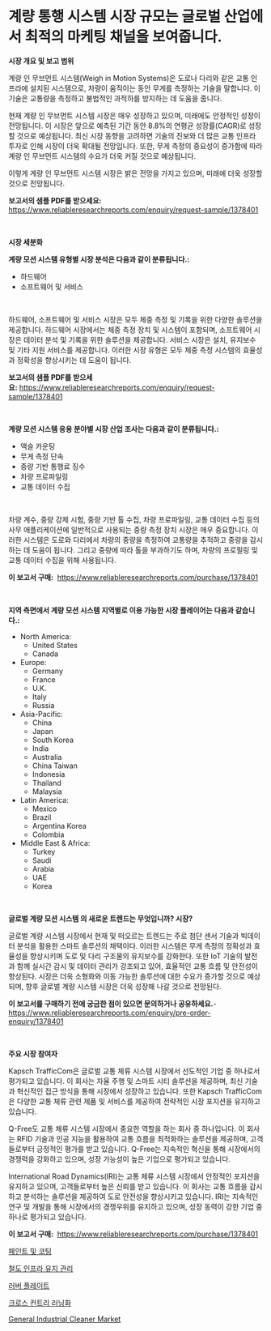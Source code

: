 <p><h1>계량 통행 시스템 시장 규모는 글로벌 산업에서 최적의 마케팅 채널을 보여줍니다.</h1></p><p><strong>시장 개요 및 보고 범위</strong></p>
<p><p>계량 인 무브먼트 시스템(Weigh in Motion Systems)은 도로나 다리와 같은 교통 인프라에 설치된 시스템으로, 차량이 움직이는 동안 무게를 측정하는 기술을 말합니다. 이 기술은 교통량을 측정하고 불법적인 과적하를 방지하는 데 도움을 줍니다.</p><p>현재 계량 인 무브먼트 시스템 시장은 매우 성장하고 있으며, 미래에도 안정적인 성장이 전망됩니다. 이 시장은 앞으로 예측된 기간 동안 8.8%의 연평균 성장률(CAGR)로 성장할 것으로 예상됩니다. 최신 시장 동향을 고려하면 기술의 진보와 더 많은 교통 인프라 투자로 인해 시장이 더욱 확대될 전망입니다. 또한, 무게 측정의 중요성이 증가함에 따라 계량 인 무브먼트 시스템의 수요가 더욱 커질 것으로 예상됩니다.</p><p>이렇게 계량 인 무브먼트 시스템 시장은 밝은 전망을 가지고 있으며, 미래에 더욱 성장할 것으로 전망됩니다.</p></p>
<p><strong>보고서의 샘플 PDF를 받으세요:</strong> <a href="https://www.reliableresearchreports.com/enquiry/request-sample/1378401">https://www.reliableresearchreports.com/enquiry/request-sample/1378401</a></p>
<p>&nbsp;</p>
<p><strong>시장 세분화</strong></p>
<p><strong>계량 모션 시스템 유형별 시장 분석은 다음과 같이 분류됩니다.:</strong></p>
<p><ul><li>하드웨어</li><li>소프트웨어 및 서비스</li></ul></p>
<p>&nbsp;</p>
<p><p>하드웨어, 소프트웨어 및 서비스 시장은 모두 체중 측정 및 기록을 위한 다양한 솔루션을 제공합니다. 하드웨어 시장에서는 체중 측정 장치 및 시스템이 포함되며, 소프트웨어 시장은 데이터 분석 및 기록을 위한 솔루션을 제공합니다. 서비스 시장은 설치, 유지보수 및 기타 지원 서비스를 제공합니다. 이러한 시장 유형은 모두 체중 측정 시스템의 효율성과 정확성을 향상시키는 데 도움이 됩니다.</p></p>
<p><strong>보고서의 샘플 PDF를 받으세요:</strong>&nbsp;<a href="https://www.reliableresearchreports.com/enquiry/request-sample/1378401">https://www.reliableresearchreports.com/enquiry/request-sample/1378401</a></p>
<p>&nbsp;</p>
<p><strong> 계량 모션 시스템 응용 분야별 시장 산업 조사는 다음과 같이 분류됩니다.:</strong></p>
<p><ul><li>액슬 카운팅</li><li>무게 측정 단속</li><li>중량 기반 통행료 징수</li><li>차량 프로파일링</li><li>교통 데이터 수집</li></ul></p>
<p>&nbsp;</p>
<p><p>차량 계수, 중량 강제 시험, 중량 기반 톨 수집, 차량 프로파일링, 교통 데이터 수집 등의 사무 애플리케이션에 일반적으로 사용되는 중량 측정 장치 시장은 매우 중요합니다. 이러한 시스템은 도로와 다리에서 차량의 중량을 측정하여 교통량을 추적하고 중량을 감시하는 데 도움이 됩니다. 그리고 중량에 따라 톨을 부과하기도 하며, 차량의 프로필링 및 교통 데이터 수집을 위해 사용됩니다.</p></p>
<p><strong>이 보고서 구매:</strong>&nbsp; <a href="https://www.reliableresearchreports.com/purchase/1378401">https://www.reliableresearchreports.com/purchase/1378401</a></p>
<p>&nbsp;</p>
<p><strong>지역 측면에서 계량 모션 시스템 지역별로 이용 가능한 시장 플레이어는 다음과 같습니다.:</strong></p>
<p><ul>
    <li>
        North America:
        <ul>
            <li>United States</li>
            <li>Canada</li>
        </ul>
    </li>
    <li>
        Europe:
        <ul>
            <li>Germany</li>
            <li>France</li>
            <li>U.K.</li>
            <li>Italy</li>
            <li>Russia</li>
        </ul>
    </li>
    <li>
        Asia-Pacific:
        <ul>
            <li>China</li>
            <li>Japan</li>
            <li>South Korea</li>
            <li>India</li>
            <li>Australia</li>
            <li>China Taiwan</li>
            <li>Indonesia</li>
            <li>Thailand</li>
            <li>Malaysia</li>
        </ul>
    </li>
    <li>
        Latin America:
        <ul>
            <li>Mexico</li>
            <li>Brazil</li>
            <li>Argentina Korea</li>
            <li>Colombia</li>
        </ul>
    </li>
    <li>
        Middle East & Africa:
        <ul>
            <li>Turkey</li>
            <li>Saudi</li>
            <li>Arabia</li>
            <li>UAE</li>
            <li>Korea</li>
        </ul>
    </li>
    </ul></p>
<p>&nbsp;</p>
<p><strong>글로벌 계량 모션 시스템 의 새로운 트렌드는 무엇입니까? 시장?</strong></p>
<p><p>글로벌 계량 시스템 시장에서 현재 및 떠오르는 트렌드는 주로 첨단 센서 기술과 빅데이터 분석을 활용한 스마트 솔루션의 채택이다. 이러한 시스템은 무게 측정의 정확성과 효율성을 향상시키며 도로 및 다리 구조물의 유지보수를 강화한다. 또한 IoT 기술의 발전과 함께 실시간 감시 및 데이터 관리가 강조되고 있어, 효율적인 교통 흐름 및 안전성이 향상된다. 시장은 더욱 소형화와 이동 가능한 솔루션에 대한 수요가 증가할 것으로 예상되며, 향후 글로벌 계량 시스템 시장은 더욱 성장해 나갈 것으로 전망된다.</p></p>
<p><strong>이 보고서를 구매하기 전에 궁금한 점이 있으면 문의하거나 공유하세요.</strong>- <a href="https://www.reliableresearchreports.com/enquiry/pre-order-enquiry/1378401">https://www.reliableresearchreports.com/enquiry/pre-order-enquiry/1378401</a></p>
<p>&nbsp;</p>
<p><strong>주요 시장 참여자</strong></p>
<p><p>Kapsch TrafficCom은 글로벌 교통 체류 시스템 시장에서 선도적인 기업 중 하나로서 평가되고 있습니다. 이 회사는 자율 주행 및 스마트 시티 솔루션을 제공하며, 최신 기술과 혁신적인 접근 방식을 통해 시장에서 성장하고 있습니다. 또한 Kapsch TrafficCom은 다양한 교통 체류 관련 제품 및 서비스를 제공하여 전략적인 시장 포지션을 유지하고 있습니다.</p><p>Q-Free도 교통 체류 시스템 시장에서 중요한 역할을 하는 회사 중 하나입니다. 이 회사는 RFID 기술과 인공 지능을 활용하여 교통 흐름을 최적화하는 솔루션을 제공하며, 고객들로부터 긍정적인 평가를 받고 있습니다. Q-Free는 지속적인 혁신을 통해 시장에서의 경쟁력을 강화하고 있으며, 성장 가능성이 높은 기업으로 평가되고 있습니다.</p><p>International Road Dynamics(IRI)는 교통 체류 시스템 시장에서 안정적인 포지션을 유지하고 있으며, 고객들로부터 높은 신뢰를 받고 있습니다. 이 회사는 교통 흐름을 감시하고 분석하는 솔루션을 제공하여 도로 안전성을 향상시키고 있습니다. IRI는 지속적인 연구 및 개발을 통해 시장에서의 경쟁우위를 유지하고 있으며, 성장 동력이 강한 기업 중 하나로 평가되고 있습니다.</p></p>
<p><strong>이 보고서 구매:</strong>&nbsp;&nbsp;<a href="https://www.reliableresearchreports.com/purchase/1378401">https://www.reliableresearchreports.com/purchase/1378401</a></p>
<p><p><a href="https://medium.com/@lizaheller2023/%EC%97%BC%EB%A3%8C-%EB%B0%8F-%EC%BD%94%ED%8C%85-%EC%8B%9C%EC%9E%A5-%EC%A0%90%EC%9C%A0%EC%9C%A8-%EB%B3%80%ED%99%94-%EB%B0%8F-%EC%8B%9C%EC%9E%A5-%EC%84%B1%EC%9E%A5-%EB%8F%99%ED%96%A5-2024-2031-e660e77db58c">페인트 및 코팅</a></p><p><a href="https://medium.com/@bereniceroberts1978/%EC%B2%A0%EB%8F%84-%EC%9D%B8%ED%94%84%EB%9D%BC-%EC%9C%A0%EC%A7%80-%EB%B3%B4%EC%88%98-%EC%8B%9C%EC%9E%A5-%EC%A1%B0%EC%82%AC-%EB%B3%B4%EA%B3%A0%EC%84%9C-2024%EB%85%84%EB%B6%80%ED%84%B0-2031%EB%85%84%EA%B9%8C%EC%A7%80%EC%9D%98-%EC%97%AD%EC%82%AC-%EB%B0%8F-%EC%98%88%EC%B8%A1-abfc615b7cf9">철도 인프라 유지 관리</a></p><p><a href="https://github.com/plelbej847484502/Market-Research-Report-List-1/blob/main/1969723506.md">러버 플레이트</a></p><p><a href="https://github.com/vseigx30c9a1j/Market-Research-Report-List-1/blob/main/6708011507.md">크로스 컨트리 러닝화</a></p><p><a href="https://github.com/marloy8/Market-Research-Report-List-3/blob/main/general-industrial-cleaner-market.md">General Industrial Cleaner Market</a></p></p>
